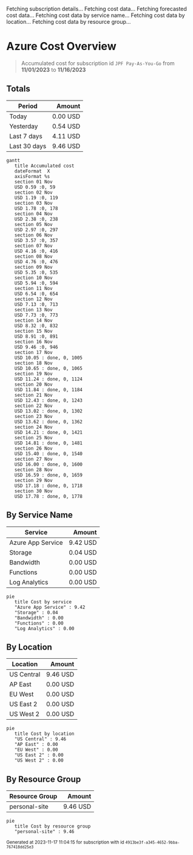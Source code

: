 Fetching subscription details...
Fetching cost data...
Fetching forecasted cost data...
Fetching cost data by service name...
Fetching cost data by location...
Fetching cost data by resource group...
# Azure Cost Overview

> Accumulated cost for subscription id `JPF Pay-As-You-Go` from **11/01/2023** to **11/16/2023**

## Totals

|Period|Amount|
|---|---:|
|Today|0.00 USD|
|Yesterday|0.54 USD|
|Last 7 days|4.11 USD|
|Last 30 days|9.46 USD|

```mermaid
gantt
   title Accumulated cost
   dateFormat  X
   axisFormat %s
   section 01 Nov
   USD 0.59 :0, 59
   section 02 Nov
   USD 1.19 :0, 119
   section 03 Nov
   USD 1.78 :0, 178
   section 04 Nov
   USD 2.38 :0, 238
   section 05 Nov
   USD 2.97 :0, 297
   section 06 Nov
   USD 3.57 :0, 357
   section 07 Nov
   USD 4.16 :0, 416
   section 08 Nov
   USD 4.76 :0, 476
   section 09 Nov
   USD 5.35 :0, 535
   section 10 Nov
   USD 5.94 :0, 594
   section 11 Nov
   USD 6.54 :0, 654
   section 12 Nov
   USD 7.13 :0, 713
   section 13 Nov
   USD 7.73 :0, 773
   section 14 Nov
   USD 8.32 :0, 832
   section 15 Nov
   USD 8.91 :0, 891
   section 16 Nov
   USD 9.46 :0, 946
   section 17 Nov
   USD 10.05 : done, 0, 1005
   section 18 Nov
   USD 10.65 : done, 0, 1065
   section 19 Nov
   USD 11.24 : done, 0, 1124
   section 20 Nov
   USD 11.84 : done, 0, 1184
   section 21 Nov
   USD 12.43 : done, 0, 1243
   section 22 Nov
   USD 13.02 : done, 0, 1302
   section 23 Nov
   USD 13.62 : done, 0, 1362
   section 24 Nov
   USD 14.21 : done, 0, 1421
   section 25 Nov
   USD 14.81 : done, 0, 1481
   section 26 Nov
   USD 15.40 : done, 0, 1540
   section 27 Nov
   USD 16.00 : done, 0, 1600
   section 28 Nov
   USD 16.59 : done, 0, 1659
   section 29 Nov
   USD 17.18 : done, 0, 1718
   section 30 Nov
   USD 17.78 : done, 0, 1778
```

## By Service Name

|Service|Amount|
|---|---:|
|Azure App Service|9.42 USD|
|Storage|0.04 USD|
|Bandwidth|0.00 USD|
|Functions|0.00 USD|
|Log Analytics|0.00 USD|

```mermaid
pie
   title Cost by service
   "Azure App Service" : 9.42
   "Storage" : 0.04
   "Bandwidth" : 0.00
   "Functions" : 0.00
   "Log Analytics" : 0.00
```

## By Location

|Location|Amount|
|---|---:|
|US Central|9.46 USD|
|AP East|0.00 USD|
|EU West|0.00 USD|
|US East 2|0.00 USD|
|US West 2|0.00 USD|

```mermaid
pie
   title Cost by location
   "US Central" : 9.46
   "AP East" : 0.00
   "EU West" : 0.00
   "US East 2" : 0.00
   "US West 2" : 0.00
```

## By Resource Group

|Resource Group|Amount|
|---|---:|
|personal-site|9.46 USD|

```mermaid
pie
   title Cost by resource group
   "personal-site" : 9.46
```

<sup>Generated at 2023-11-17 11:04:15 for subscription with id `4913be3f-a345-4652-9bba-767418dd25e3`</sup>
